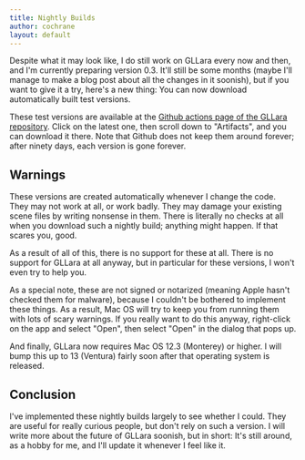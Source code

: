 ```yaml
---
title: Nightly Builds
author: cochrane
layout: default
---
```


Despite what it may look like, I do still work on GLLara every now and then, and I'm currently preparing version 0.3. It'll still be some months (maybe I'll manage to make a blog post about all the changes in it soonish), but if you want to give it a try, here's a new thing: You can now download automatically built test versions.

These test versions are available at the [Github actions page of the GLLara repository](https://github.com/cochrane/GLLara/actions/workflows/objective-c-xcode.yml). Click on the latest one, then scroll down to "Artifacts", and you can download it there. Note that Github does not keep them around forever; after ninety days, each version is gone forever.

## Warnings

These versions are created automatically whenever I change the code. They may not work at all, or work badly. They may damage your existing scene files by writing nonsense in them. There is literally no checks at all when you download such a nightly build; anything might happen. If that scares you, good.

As a result of all of this, there is no support for these at all. There is no support for GLLara at all anyway, but in particular for these versions, I won't even try to help you.

As a special note, these are not signed or notarized (meaning Apple hasn't checked them for malware), because I couldn't be bothered to implement these things. As a result, Mac OS will try to keep you from running them with lots of scary warnings. If you really want to do this anyway, right-click on the app and select "Open", then select "Open" in the dialog that pops up.

And finally, GLLara now requires Mac OS 12.3 (Monterey) or higher. I will bump this up to 13 (Ventura) fairly soon after that operating system is released.

## Conclusion

I've implemented these nightly builds largely to see whether I could. They are useful for really curious people, but don't rely on such a version. I will write more about the future of GLLara soonish, but in short: It's still around, as a hobby for me, and I'll update it whenever I feel like it.
